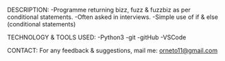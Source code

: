 DESCRIPTION:
	-Programme returning bizz, fuzz & fuzzbiz as per conditional statements.
	-Often asked in interviews.
	-Simple use of if & else (conditional statements)

TECHNOLOGY & TOOLS USED:
	-Python3
	-git
	-gitHub
	-VSCode


CONTACT:
For any feedback & suggestions,
mail me: orneto11@gmail.com
